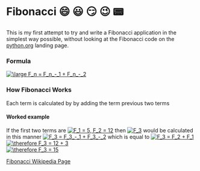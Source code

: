 # Fibonacci :smile: :smiley: :smirk: :wink: :pager:
This is my first attempt to try and write a Fibonacci application in the simplest way possible, without looking at the Fibonacci code on
the [python.org](http://www.python.org) landing page. 

### Formula

<a href="https://www.codecogs.com/eqnedit.php?latex=\large&space;F_n&space;=&space;F_n_-_1&space;&plus;&space;F_n_-_2" target="_blank"><img src="https://latex.codecogs.com/gif.latex?\large&space;F_n&space;=&space;F_n_-_1&space;&plus;&space;F_n_-_2" title="\large F_n = F_n_-_1 + F_n_-_2" /></a>

### How Fibonacci Works 
Each term is calculated by by adding the term previous two terms 

#### Worked example
If the first two terms are <a href="https://www.codecogs.com/eqnedit.php?latex=F_1&space;=&space;5,&space;F_2&space;=&space;12" target="_blank"><img src="https://latex.codecogs.com/gif.latex?F_1&space;=&space;5,&space;F_2&space;=&space;12" title="F_1 = 5, F_2 = 12" /></a> then <a href="https://www.codecogs.com/eqnedit.php?latex=F_3" target="_blank"><img src="https://latex.codecogs.com/gif.latex?F_3" title="F_3" /></a> would be calculated in this manner <a href="https://www.codecogs.com/eqnedit.php?latex=F_3&space;=&space;F_3_-_1&space;&plus;&space;F_3_-_2" target="_blank"><img src="https://latex.codecogs.com/gif.latex?F_3&space;=&space;F_3_-_1&space;&plus;&space;F_3_-_2" title="F_3 = F_3_-_1 + F_3_-_2" /></a> which is equal to <a href="https://www.codecogs.com/eqnedit.php?latex=F_3&space;=&space;F_2&space;&plus;&space;F_1" target="_blank"><img src="https://latex.codecogs.com/gif.latex?F_3&space;=&space;F_2&space;&plus;&space;F_1" title="F_3 = F_2 + F_1" /></a>  
<a href="https://www.codecogs.com/eqnedit.php?latex=\therefore&space;F_3&space;=&space;12&space;&plus;&space;3" target="_blank"><img src="https://latex.codecogs.com/gif.latex?\therefore&space;F_3&space;=&space;12&space;&plus;&space;3" title="\therefore F_3 = 12 + 3" /></a><br/>
<a href="https://www.codecogs.com/eqnedit.php?latex=\therefore&space;F_3&space;=&space;15" target="_blank"><img src="https://latex.codecogs.com/gif.latex?\therefore&space;F_3&space;=&space;15" title="\therefore F_3 = 15" /></a>

[Fibonacci Wikipedia Page](https://en.wikipedia.org/wiki/Fibonacci_number)
